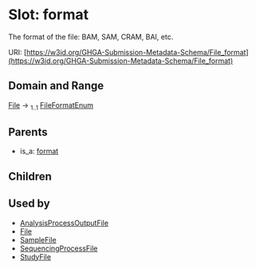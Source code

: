 
# Slot: format


The format of the file: BAM, SAM, CRAM, BAI, etc.

URI: [https://w3id.org/GHGA-Submission-Metadata-Schema/File_format](https://w3id.org/GHGA-Submission-Metadata-Schema/File_format)


## Domain and Range

[File](File.md) &#8594;  <sub>1..1</sub> [FileFormatEnum](FileFormatEnum.md)

## Parents

 *  is_a: [format](format.md)

## Children


## Used by

 * [AnalysisProcessOutputFile](AnalysisProcessOutputFile.md)
 * [File](File.md)
 * [SampleFile](SampleFile.md)
 * [SequencingProcessFile](SequencingProcessFile.md)
 * [StudyFile](StudyFile.md)
